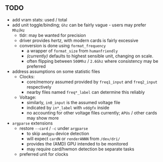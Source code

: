 ## TODO

- add vram stats: used / total
- add unit toggle/binding; `Ghz` can be fairly vague - users may prefer `Mhz`/`Hz`
    - tldr: may be wanted for precision
    - driver provides *hertz*, with modern cards is fairly excessive
    - conversion is done using `format_frequency`
        - a wrapper of `format_size` from `humanfriendly`
        - _(currently)_ defaults to highest sensible unit, changing on scale. 
        - often flipping between `500Mhz` / `2.6Ghz` where consistency may be preferred
- address assumptions on some statistic files
    - Clocks:
        - core/memory assumed provided by `freq1_input` and `freq2_input` respectively
        - nearby files named `freq*_label` can determine this reliably
    - Voltage:
        - similarly, `in0_input` is the assumed voltage file
        - indicated by `in*_label` with `vddgfx` inside
        - no accounting for other voltage files currently; `APUs` / other cards may show more
- `argparse` extensions
    - restore `--card` / `-c` under `argparse`
        - to skip `amdgpu` device detection
        - will expect `cardN` or `renderANNN` from `/dev/dri/` 
        - provides the (AMD) GPU intended to be monitored
        - may require card/hwmon detection be separate tasks
    - preferred unit for clocks
